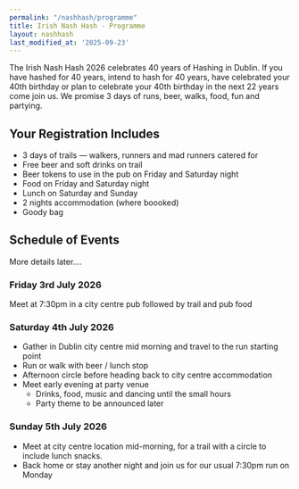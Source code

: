 ```yaml
---
permalink: "/nashhash/programme"
title: Irish Nash Hash - Programme
layout: nashhash
last_modified_at: '2025-09-23'
---
```


The Irish Nash Hash 2026 celebrates 40 years of Hashing in Dublin. If you have
hashed for 40 years, intend to hash for 40 years, have celebrated your 40th
birthday or plan to celebrate your 40th birthday in the next 22 years come join
us.  We promise 3 days of runs, beer, walks, food, fun and partying.

## Your Registration Includes

* 3 days of trails &mdash; walkers, runners and mad runners catered for
* Free beer and soft drinks on trail
* Beer tokens to use in the pub on Friday and Saturday night
* Food on Friday and Saturday night
* Lunch on Saturday and Sunday
* 2 nights accommodation (where boooked)
* Goody bag

## Schedule of Events

More details later....

### Friday 3rd July 2026

Meet at 7:30pm in a city centre pub followed by trail and pub food

### Saturday 4th July 2026

* Gather in Dublin city centre mid morning and travel to the run starting point
* Run or walk with beer / lunch stop
* Afternoon circle before heading back to city centre accommodation
* Meet early evening at party venue
    * Drinks, food, music and dancing until the small hours
    * Party theme to be announced later

### Sunday 5th July 2026

* Meet at city centre location mid-morning, for a trail with a circle to include lunch snacks.
* Back home or stay another night and join us for our usual 7:30pm run on Monday

